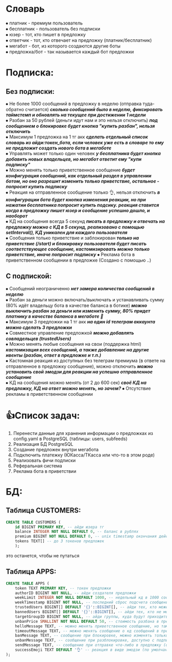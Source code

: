 # Словарь
⦁ платник - премиум пользователь\
⦁ бесплатник - пользователь без подписки\
⦁ юзер - тот, кто пишет в предложку\
⦁ ответчик - тот, кто отвечает на предложку (платник/бесплатник)\
⦁ мегабот - бот, из которого создаются другие боты\
⦁ предложка/бот - так называется каждый бот предложки

# Подписка:
## Без подписки:
⦁ Не более 1000 сообщений в предложку в неделю (отправка туда-обратно считается) ***сколько сообщений было в неделю, фиксировать таймстемп и обновлять на текущее при достижении 1 недели***\
⦁ Разбан за 50 рублей (деньги идут нам и это нельзя отключить) ***под сообщением о блокировке будет кнопка "купить разбан", нельзя отключить***\
⦁ Максимум 1 предложка на 1 тг акк ***сделать отдельный список словарь из айди:токен_бота, если человек уже есть в словаре то ему не предложит создать нового бота в мегаботе***\
⦁ Управлять может только один человек ***у бесплатника будет кнопка добавить новых владельцев, но мегабот ответит ему "купи подписку"***\
⦁ Можно менять только приветственное сообщение ***будет конфигурация сообщений, как отдельный раздел в управлении ботом, но оно разрешит изменить только приветствие, остальное - попросит купить подписку***\
⦁ Реакция на отправленное сообщение только 👌, нельзя отключить ***в конфигурации бота будет кнопка изменения реакции, но при нажатии бесплатника попросит купить подсику. реакция ставится когда в предложку пишет юзер и сообщение успешно дошло, и наоборот***\
⦁ КД на сообщения всегда 5 секунд ***писать в предложку и отвечать на предложку можно с КД в 5 секунд, реализовано с помощью setInterval(), КД уникален для каждого пользователя***\
⦁ Сообщения только приветствие и заблокирован ***только на приветствие (/start) и блокировку пользователя будет писать соответствующее сообщение, кастомизировать можно только приветствие, иначе попросит подписку***
⦁ Реклама бота в приветственном сообщении в предложке (Создано с помощью ..)

## С подпиской:
⦁ Сообщений неограниченно ***нет замера количества сообщений в неделю***\
⦁ Разбан за деньги можно включать/выключать и устанавливать сумму (80% идёт владельцу бота в качестве баланса в ботике) ***можно выключить разбан за деньги или изменить сумму, 80% придет платнику в качестве баланса в мегаботе 🤑***\
⦁ Максимум 3 предложки на 1 тг акк ***на один id телеграм аккаунта можно сделать 3 предложки***\
⦁ Совместное управление предложкой ***можно добавлять совладельцев (trustedUsers)***\
⦁ Можно менять любые сообщения на свои (поддержка html) ***кастомизация всех сообщений, а также добавление на другие ивенты (разбан, ответ в предложке и т.п.)***\
⦁ Кастомная реакция из доступных без телеграм премиума (в ответе на отправленное в предложку сообщение), можно отключить ***можно установить свой эмодзи для реакции на успешно отправленное сообщение***\
⦁ КД на сообщения можно менять (от 2 до 600 сек) ***своё КД на предложку, КД на ответ можно менять, но зачем?***
⦁ Отсутствие рекламы в приветственном сообщении

# 👍Список задач:
1. Перенести данные для хранения информации о предложках из config.yaml в PostgreSQL (таблицы: users, subfeeds)
2. Реализация БД PostgreSQL
3. Создание предложек внутри мегабота
4. Подключить платежку (ЮКасса/ТКасса или что-то в этом роде)
5. Реализовать фичи подписки
6. Реферальная система
7. Реклама бота в приветствии

# БД:
## Таблица CUSTOMERS:
```sql
CREATE TABLE CUSTOMERS (
    id BIGINT PRIMARY KEY, -- айди юзера тг
    balance INTEGER NOT NULL DEFAULT 0, -- баланс в рублях
    premium BIGINT NOT NULL DEFAULT 0, -- unix timestamp окончания действия подписки
    tokens TEXT[] -- до 3 токенов предложек
    );
```
это останется, чтобы не путаться
## Таблица APPS:
```sql
CREATE TABLE APPS (
    token TEXT PRIMARY KEY, -- токен предложки
    authorID BIGINT NOT NULL, -- айди создателя предложки
    weekLimit INTEGER NOT NULL DEFAULT 1000, -- недельный кд в 1000 сообщений для бомжей
    weekTimestamp BIGINT NOT NULL, -- последний сброс подсчета сообщений (unix timestamp)
    trustedUsers BIGINT[] DEFAULT '{}'::BIGINT[], -- айди тех, кто может управлять предложкой (для богатых)
    bannedUsers BIGINT[] DEFAULT '{}'::BIGINT[], -- айди тех, кто не может писать в предложку (для всех)
    targetGroupID BIGINT NOT NULL, -- айди группы, куда будут приходить сообщения из предложки
    unbanPrice SMALLINT NOT NULL DEFAULT 50, -- стоимость разбана в предложке (20% идет нам, если чел богатый или 100% нам, если бомж)
    helloMessage TEXT, -- можно менять приветственное сообщение, но там реклама для бомжей
    timeoutMessage TEXT, -- можно менять сообщение о кд сообщений в предложке
    banMessage TEXT, -- сообщение при блокировке, можно изменять только с подпиской
    unbanMessage TEXT, -- сообщение при разблокировке, доступно с подпиской (в том числе его отправка)
    sendMessage TEXT, -- сообщение при отправке что-либо в предложку (отключено для фри, с подпиской можно изменять)
    successEmoji TEXT DEFAULT '👌' -- реакция в виде эмодзи (по умолчанию 👌, богатые могут менять)
);
```
